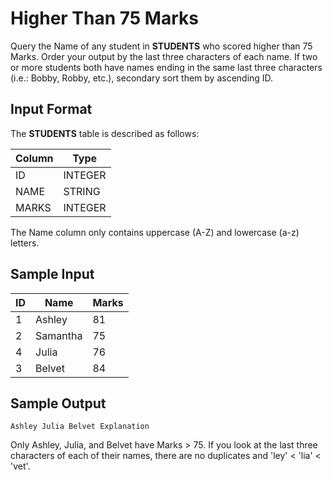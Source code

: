 # Higher Than 75 Marks

Query the Name of any student in **STUDENTS** who scored higher than 75 Marks. Order your output by the last three characters of each name. If two or more students both have names ending in the same last three characters (i.e.: Bobby, Robby, etc.), secondary sort them by ascending ID.

## Input Format

The **STUDENTS** table is described as follows:

| Column | Type |
|---|---|
| ID | INTEGER |
| NAME | STRING |
| MARKS | INTEGER |

The Name column only contains uppercase (A-Z) and lowercase (a-z) letters.

## Sample Input

| ID | Name | Marks |
|---|---|---|
| 1 | Ashley | 81 |
| 2 | Samantha | 75 |
| 4 | Julia | 76 |
| 3 | Belvet | 84 |

## Sample Output

``Ashley
Julia
Belvet
Explanation``

Only Ashley, Julia, and Belvet have Marks > 75. If you look at the last three characters of each of their names, there are no duplicates and 'ley' < 'lia' < 'vet'.